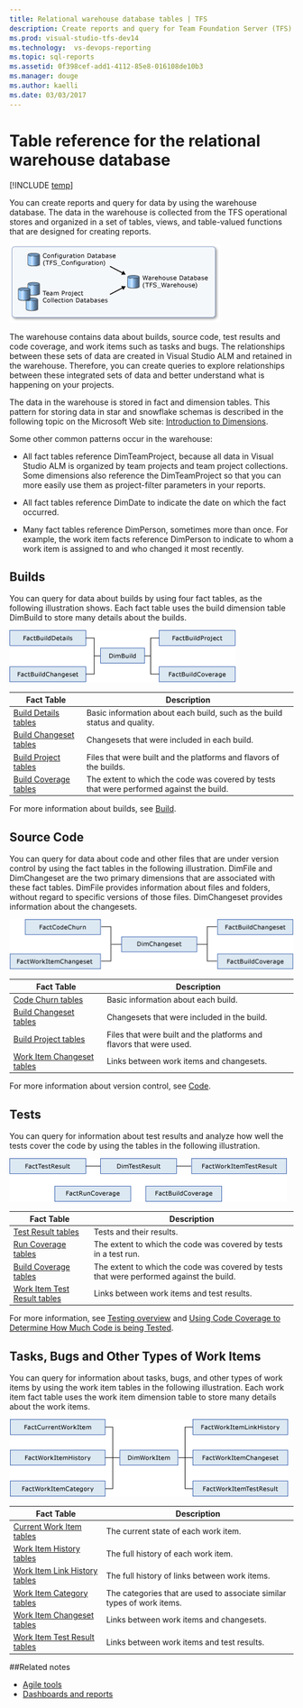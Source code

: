 ```yaml
---
title: Relational warehouse database tables | TFS
description: Create reports and query for Team Foundation Server (TFS) data 
ms.prod: visual-studio-tfs-dev14
ms.technology:  vs-devops-reporting 
ms.topic: sql-reports
ms.assetid: 0f398cef-add1-4112-85e8-016108de10b3
ms.manager: douge
ms.author: kaelli
ms.date: 03/03/2017
---
```


# Table reference for the relational warehouse database

[!INCLUDE [temp](../_shared/tfs-header-17-15.md)]

You can create reports and query for data by using the warehouse database. The data in the warehouse is collected from the TFS operational stores and organized in a set of tables, views, and table-valued functions that are designed for creating reports.  
  
 ![Team Foundation Warehouse](_img/teamproj_warehouse.png "TeamProj_Warehouse")  
  
 The warehouse contains data about builds, source code, test results and code coverage, and work items such as tasks and bugs. The relationships between these sets of data are created in Visual Studio ALM and retained in the warehouse. Therefore, you can create queries to explore relationships between these integrated sets of data and better understand what is happening on your projects.  
  
  
 The data in the warehouse is stored in fact and dimension tables. This pattern for storing data in star and snowflake schemas is described in the following topic on the Microsoft Web site: [Introduction to Dimensions](https://msdn.microsoft.com/library/ms175439.aspx).  
  
 Some other common patterns occur in the warehouse:  
  
-   All fact tables reference DimTeamProject, because all data in Visual Studio ALM is organized by team projects and team project collections. Some dimensions also reference the DimTeamProject so that you can more easily use them as project-filter parameters in your reports.  
  
-   All fact tables reference DimDate to indicate the date on which the fact occurred.  
  
-   Many fact tables reference DimPerson, sometimes more than once. For example, the work item facts reference DimPerson to indicate to whom a work item is assigned to and who changed it most recently.  
  
##  <a name="Builds"></a> Builds  
 You can query for data about builds by using four fact tables, as the following illustration shows. Each fact table uses the build dimension table DimBuild to store many details about the builds.  
  
 ![Build Fact Tables](_img/teamproj_buildfacts.png "TeamProj_BuildFacts")  
  
|Fact Table|Description|  
|----------------|-----------------|  
|[Build Details tables](table-reference-build-details.md)|Basic information about each build, such as the build status and quality.|  
|[Build Changeset tables](table-reference-build-changeset.md)|Changesets that were included in each build.|  
|[Build Project tables](table-reference-build-project.md)|Files that were built and the platforms and flavors of the builds.|  
|[Build Coverage tables](table-reference-build-coverage.md)|The extent to which the code was covered by tests that were performed against the build.|  
  
 For more information about builds, see [Build](../../build-release/overview.md).  
  
##  <a name="SourceCode"></a> Source Code  
 You can query for data about code and other files that are under version control by using the fact tables in the following illustration. DimFile and DimChangeset are the two primary dimensions that are associated with these fact tables. DimFile provides information about files and folders, without regard to specific versions of those files. DimChangeset provides information about the changesets.  
  
 ![Fact Tables about Source Code](_img/teamproj_codefacts.png "TeamProj_CodeFacts")  
  
|Fact Table|Description|  
|----------------|-----------------|  
|[Code Churn tables](table-reference-code-churn.md)|Basic information about each build.|  
|[Build Changeset tables](table-reference-build-changeset.md)|Changesets that were included in the build.|  
|[Build Project tables](table-reference-build-project.md)|Files that were built and the platforms and flavors that were used.|  
|[Work Item Changeset tables](work-item-changeset-tables.md)|Links between work items and changesets.|  
  
 For more information about version control, see [Code](../../tfvc/overview.md).  
  
##  <a name="TestResults"></a> Tests  
 You can query for information about test results and analyze how well the tests cover the code by using the tables in the following illustration.  
  
 ![Fact Tables for Tests](_img/teamproj_testfacts.png "TeamProj_TestFacts")  
  
|Fact Table|Description|  
|----------------|-----------------|  
|[Test Result tables](test-result-tables.md)|Tests and their results.|  
|[Run Coverage tables](run-coverage-tables.md)|The extent to which the code was covered by tests in a test run.|  
|[Build Coverage tables](table-reference-build-coverage.md)|The extent to which the code was covered by tests that were performed against the build.|  
|[Work Item Test Result tables](work-item-test-result-tables.md)|Links between work items and test results.|  
  
 For more information, see [Testing overview](../../manual-test/index.md) and [Using Code Coverage to Determine How Much Code is being Tested](https://msdn.microsoft.com/library/dd537628.aspx).  
  
<a name="WorkItems"></a>
##  Tasks, Bugs and Other Types of Work Items  
 You can query for information about tasks, bugs, and other types of work items by using the work item tables in the following illustration. Each work item fact table uses the work item dimension table to store many details about the work items.  
  
 ![Fact Tables for Tasks, Bugs, and Other Work Items](_img/teamproj_workitemfacts.png "TeamProj_WorkItemFacts")  
  
|Fact Table|Description|  
|----------------|-----------------|  
|[Current Work Item tables](table-reference-current-work-items.md)|The current state of each work item.|  
|[Work Item History tables](work-item-history-tables.md)|The full history of each work item.|  
|[Work Item Link History tables](work-item-link-history-tables.md)|The full history of links between work items.|  
|[Work Item Category tables](work-item-category-tables.md)|The categories that are used to associate similar types of work items.|  
|[Work Item Changeset tables](work-item-changeset-tables.md)|Links between work items and changesets.|  
|[Work Item Test Result tables](work-item-test-result-tables.md)|Links between work items and test results.|  
  
##Related notes
- [Agile tools](../../work/overview.md)
- [Dashboards and reports](../overview.md) 
